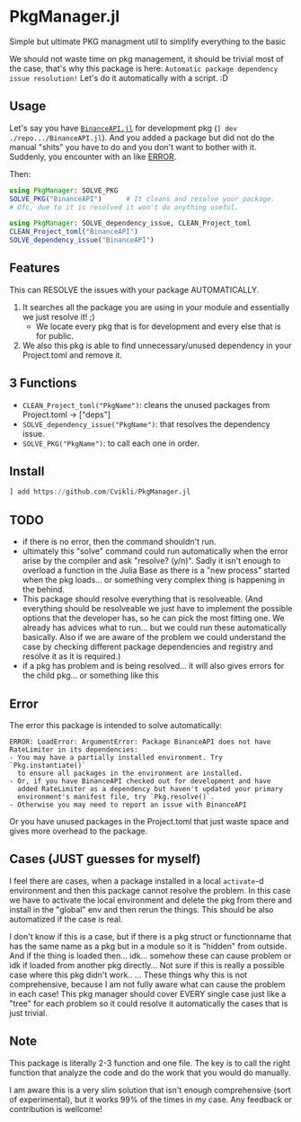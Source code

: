 # PkgManager.jl
Simple but ultimate PKG managment util to simplify everything to the basic

We should not waste time on pkg management, it should be trivial most of the case, that's why this package is here: `Automatic package dependency issue resolution!` Let's do it automatically with a script. :D

## Usage
Let's say you have [`BinanceAPI.jl`](https://github.com/Cvikli/BinanceAPI.jl) for development pkg (`] dev ./repo.../BinanceAPI.jl`). And you added a package but did not do the manual "shits" you have to do and you don't want to bother with it. 
Suddenly, you encounter with an like [ERROR](#Error).

Then:
```julia
using PkgManager: SOLVE_PKG
SOLVE_PKG("BinanceAPI")      # It cleans and resolve your package.
# Ofc, due to it is resolved it won't do anything useful. 

using PkgManager: SOLVE_dependency_issue, CLEAN_Project_toml
CLEAN_Project_toml("BinanceAPI")
SOLVE_dependency_issue("BinanceAPI")
```

## Features
This can RESOLVE the issues with your package AUTOMATICALLY.
1. It searches all the package you are using in your module and essentially we just resolve it! ;)
	- We locate every pkg that is for development and every else that is for public. 
2. We also this pkg is able to find unnecessary/unused dependency in your Project.toml and remove it. 

## 3 Functions
- `CLEAN_Project_toml("PkgName")`: cleans the unused packages from Project.toml -> ["deps"] 
- `SOLVE_dependency_issue("PkgName")`: that resolves the dependency issue.
- `SOLVE_PKG("PkgName")`: to call each one in order.

## Install
```julia
] add https://github.com/Cvikli/PkgManager.jl
```

## TODO
- if there is no error, then the command shouldn't run.
- ultimately this "solve" command could run automatically when the error arise by the compiler and ask "resolve? (y/n)". Sadly it isn't enough to overload a function in the Julia Base as there is a "new process" started when the pkg loads... or something very complex thing is happening in the behind.
- This package should resolve everything that is resolveable. (And everything should be resolveable we just have to implement the possible options that the developer has, so he can pick the most fitting one. We already has advices what to run... but we could run these automatically basically. Also if we are aware of the problem we could understand the case by checking different package dependencies and registry and resolve it as it is required.) 
- if a pkg has problem and is being resolved... it will also gives errors for the child pkg... or something like this

## Error
The error this package is intended to solve automatically:
```
ERROR: LoadError: ArgumentError: Package BinanceAPI does not have RateLimiter in its dependencies:
- You may have a partially installed environment. Try `Pkg.instantiate()`
  to ensure all packages in the environment are installed.
- Or, if you have BinanceAPI checked out for development and have
  added RateLimiter as a dependency but haven't updated your primary
  environment's manifest file, try `Pkg.resolve()`.
- Otherwise you may need to report an issue with BinanceAPI
```

Or you have unused packages in the Project.toml that just waste space and gives more overhead to the package. 

## Cases (JUST guesses for myself)

I feel there are cases, when a package installed in a local `activate`-d environment and then this package cannot resolve the problem. In  this case we have to activate the local environment and delete the pkg from there and install in the "global" env and then rerun the things. This should be also automatized if the case is real. 

I don't know if this is a case, but if there is a pkg struct or functionname that has the same name as a pkg but in a module so it is "hidden" from outside. And if the thing is loaded then... idk... somehow these can cause problem or idk if loaded from another pkg directly... Not sure if this is really a possible case where this pkg didn't work.. ... These things why this is not comprehensive, because I am not fully aware what can cause the problem in each case! This pkg manager should cover EVERY single case just like a "tree" for each problem so it could resolve it automatically the cases that is just trivial.  

## Note
This package is literally 2-3 function and one file. The key is to call the right function that analyze the code and do the work that you would do manually. 

I am aware this is a very slim solution that isn't enough comprehensive (sort of experimental), but it works 99% of the times in my case. 
Any feedback or contribution is wellcome!
